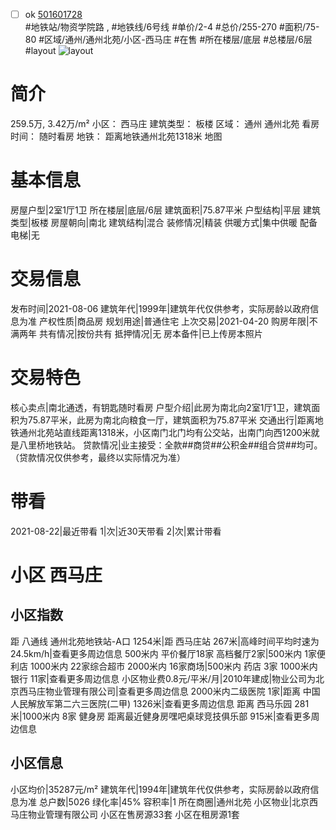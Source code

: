 - [ ] ok [501601728](https://bj.5i5j.com/ershoufang/501601728.html)  
 #地铁站/物资学院路 ,  #地铁线/6号线
#单价/2-4 #总价/255-270 #面积/75-80   #区域/通州/通州北苑/小区-西马庄 #在售 #所在楼层/底层 #总楼层/6层 #layout 
![layout](http://image2a.5i5j.com/bdir/layout/563658.jpg_P5.jpg) 
# 简介 
 259.5万,  3.42万/m² 
小区： 西马庄
建筑类型： 板楼
区域： 通州 通州北苑
看房时间： 随时看房
地铁： 距离地铁通州北苑1318米 地图
# 基本信息 
 房屋户型|2室1厅1卫
所在楼层|底层/6层
建筑面积|75.87平米
户型结构|平层
建筑类型|板楼
房屋朝向|南北
建筑结构|混合
装修情况|精装
供暖方式|集中供暖
配备电梯|无
# 交易信息 
 发布时间|2021-08-06
建筑年代|1999年|建筑年代仅供参考，实际房龄以政府信息为准
产权性质|商品房
规划用途|普通住宅
上次交易|2021-04-20
购房年限|不满两年
共有情况|按份共有
抵押情况|无
房本备件|已上传房本照片
# 交易特色 
 核心卖点|南北通透，有钥匙随时看房
户型介绍|此房为南北向2室1厅1卫，建筑面积为75.87平米，此房为南北向粮食一厅，建筑面积为75.87平米
交通出行|距离地铁通州北苑站直线距离1318米，小区南门北门均有公交站，出南门向西1200米就是八里桥地铁站。
贷款情况|业主接受：全款##商贷##公积金##组合贷##均可。（贷款情况仅供参考，最终以实际情况为准）
# 带看 
 2021-08-22|最近带看	 1|次|近30天带看	 2|次|累计带看
# 小区 西马庄
## 小区指数 
 距 八通线 通州北苑地铁站-A口 1254米|距 西马庄站 267米|高峰时间平均时速为24.5km/h|查看更多周边信息
500米内 平价餐厅18家
高档餐厅2家|500米内 1家便利店
1000米内 22家综合超市
2000米内 16家商场|500米内 药店 3家
1000米内 银行 11家|查看更多周边信息
小区物业费0.8元/平米/月|2010年建成|物业公司为北京西马庄物业管理有限公司|查看更多周边信息
2000米内二级医院 1家|距离 中国人民解放军第二六三医院(二甲)  1326米|查看更多周边信息
距离 西马乐园 281米|1000米内 8家 健身房
距离最近健身房嘿吧桌球竞技俱乐部 915米|查看更多周边信息
## 小区信息 
 小区均价|35287元/m²
建筑年代|1994年|建筑年代仅供参考，实际房龄以政府信息为准
总户数|5026
绿化率|45%
容积率|1
所在商圈|通州北苑
小区物业|北京西马庄物业管理有限公司
小区在售房源33套
小区在租房源1套

